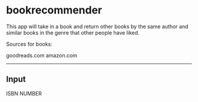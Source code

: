 # bookrecommender


This app will take in a book and return other books by the same author and similar books in the genre that other people have liked.

Sources for books:

goodreads.com
amazon.com

----
Input
----

ISBN NUMBER







